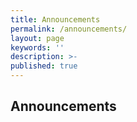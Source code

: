 ```yaml
---
title: Announcements
permalink: /announcements/
layout: page
keywords: ''
description: >-
published: true
---
```

## Announcements

